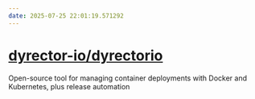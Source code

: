 ```yaml
---
date: 2025-07-25 22:01:19.571292
---
```


# [dyrector-io/dyrectorio](https://github.com/dyrector-io/dyrectorio)

Open-source tool for managing container deployments with Docker and Kubernetes, plus release automation